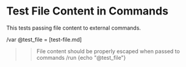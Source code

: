 # Test File Content in Commands

This tests passing file content to external commands.

/var @test_file = [test-file.md]

>> File content should be properly escaped when passed to commands
/run {echo "@test_file"}
